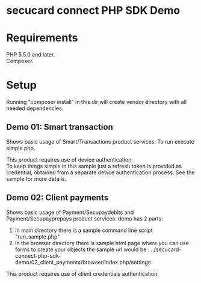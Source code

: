 # secucard connect PHP SDK Demo


# Requirements 

PHP 5.5.0 and later.  
Composer.


# Setup

Running "composer install" in this dir will create vendor directory with all needed dependencies.


## Demo 01: Smart transaction

Shows basic usage of Smart/Transactions product services.
To run execute simple.php.  
     
This product requires use of device authentication.   
To keep things simple in this sample just a refresh token is provided as credential, obtained from a separate device 
authentication process. See the sample for more details.   


## Demo 02: Client payments

Shows basic usage of Payment/Secupaydebits and Payment/Secupayprepays product services.
demo has 2 parts:
1. in main directory there is a sample command line script "run_sample.php"
2. in the browser directory there is sample html page where you can use forms to create your objects
the sample url would be : ../secucard-connect-php-sdk-demo/02_client_payments/browser/index.php/settings

This product requires use of client credentials authentication.


